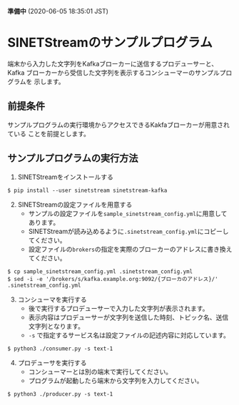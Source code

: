 <!--
Copyright (C) 2020 National Institute of Informatics

Licensed to the Apache Software Foundation (ASF) under one
or more contributor license agreements.  See the NOTICE file
distributed with this work for additional information
regarding copyright ownership.  The ASF licenses this file
to you under the Apache License, Version 2.0 (the
"License"); you may not use this file except in compliance
with the License.  You may obtain a copy of the License at

  http://www.apache.org/licenses/LICENSE-2.0

Unless required by applicable law or agreed to in writing,
software distributed under the License is distributed on an
"AS IS" BASIS, WITHOUT WARRANTIES OR CONDITIONS OF ANY
KIND, either express or implied.  See the License for the
specific language governing permissions and limitations
under the License.
-->

**準備中** (2020-06-05 18:35:01 JST)

# SINETStreamのサンプルプログラム


端末から入力した文字列をKafkaブローカーに送信するプロデューサーと、Kafka
ブローカーから受信した文字列を表示するコンシューマーのサンプルプログラムを
示します。

## 前提条件

サンプルプログラムの実行環境からアクセスできるKakfaブローカーが用意されている
ことを前提とします。

## サンプルプログラムの実行方法

1. SINETStreamをインストールする
```
$ pip install --user sinetstream sinetstream-kafka
```
2. SINETStreamの設定ファイルを用意する
   * サンプルの設定ファイルを`sample_sinetstream_config.yml`に用意してあります。
   * SINETStreamが読み込めるように`.sinetstream_config.yml`にコピーしてください。
   * 設定ファイルの`brokers`の指定を実際のブローカーのアドレスに書き換えてください。

```
$ cp sample_sinetstream_config.yml .sinetstream_config.yml
$ sed -i -e '/brokers/s/kafka.example.org:9092/{ブローカのアドレス}/' .sinetstream_config.yml
```
3. コンシューマを実行する
    * 後で実行するプロデューサーで入力した文字列が表示されます。
    * 表示内容はプロデューサーが文字列を送信した時刻、トピック名、送信文字列となります。
    * `-s` で指定するサービス名は設定ファイルの記述内容に対応しています。
```
$ python3 ./consumer.py -s text-1
```
4. プロデューサを実行する
    * コンシューマーとは別の端末で実行してください。
    * プログラムが起動したら端末から文字列を入力してください。
```
$ python3 ./producer.py -s text-1
```
